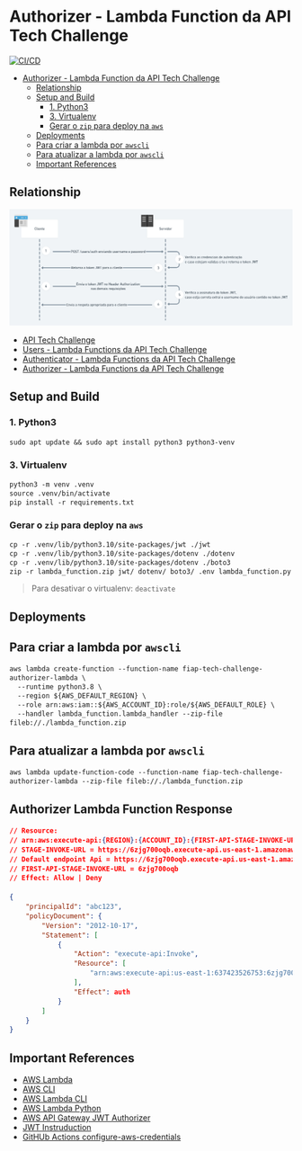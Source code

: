 # Authorizer - Lambda Function da API Tech Challenge

[![CI/CD](https://github.com/fabianogoes/fiap-tech-challenge-authorizer-lambda/actions/workflows/deploy-lambda.yml/badge.svg)](https://github.com/fabianogoes/fiap-tech-challenge-authorizer-lambda/actions/workflows/deploy-lambda.yml)

- [Authorizer - Lambda Function da API Tech Challenge](#authorizer---lambda-function-da-api-tech-challenge)
  - [Relationship](#relationship)
  - [Setup and Build](#setup-and-build)
    - [1. Python3](#1-python3)
    - [3. Virtualenv](#3-virtualenv)
    - [Gerar o `zip` para deploy na `aws`](#gerar-o-zip-para-deploy-na-aws)
  - [Deployments](#deployments)
  - [Para criar a lambda por `awscli`](#para-criar-a-lambda-por-awscli)
  - [Para atualizar a lambda por `awscli`](#para-atualizar-a-lambda-por-awscli)
  - [Important References](#important-references)

## Relationship

![Auth](./.utils/assets/Fluxo-de-Autenticacao-e-Autorizacao-com-JWT.png)

- [API Tech Challenge](https://github.com/fabianogoes/fiap-tech-challenge)
- [Users - Lambda Functions da API Tech Challenge](https://github.com/fabianogoes/fiap-tech-challenge-users-lambda)
- [Authenticator - Lambda Functions da API Tech Challenge](https://github.com/fabianogoes/fiap-tech-challenge-authenticator-lambda)
- [Authorizer - Lambda Functions da API Tech Challenge](https://github.com/fabianogoes/fiap-tech-challenge-authorizer-lambda)
  
## Setup and Build 

### 1. Python3

```shell
sudo apt update && sudo apt install python3 python3-venv
```

### 3. Virtualenv

```shell
python3 -m venv .venv
source .venv/bin/activate
pip install -r requirements.txt
```

### Gerar o `zip` para deploy na `aws`

```shell
cp -r .venv/lib/python3.10/site-packages/jwt ./jwt          
cp -r .venv/lib/python3.10/site-packages/dotenv ./dotenv   
cp -r .venv/lib/python3.10/site-packages/dotenv ./boto3          
zip -r lambda_function.zip jwt/ dotenv/ boto3/ .env lambda_function.py
```

> Para desativar o virtualenv: `deactivate`

## Deployments

## Para criar a lambda por `awscli`

```shell
aws lambda create-function --function-name fiap-tech-challenge-authorizer-lambda \
  --runtime python3.8 \
  --region ${AWS_DEFAULT_REGION} \
  --role arn:aws:iam::${AWS_ACCOUNT_ID}:role/${AWS_DEFAULT_ROLE} \
  --handler lambda_function.lambda_handler --zip-file fileb://./lambda_function.zip
```

## Para atualizar a lambda por `awscli`

```shell
aws lambda update-function-code --function-name fiap-tech-challenge-authorizer-lambda --zip-file fileb://./lambda_function.zip
```

## Authorizer Lambda Function Response

```json
// Resource:
// arn:aws:execute-api:{REGION}:{ACCOUNT_ID}:{FIRST-API-STAGE-INVOKE-URL}/*/*/*
// STAGE-INVOKE-URL = https://6zjg700oqb.execute-api.us-east-1.amazonaws.com/test
// Default endpoint Api = https://6zjg700oqb.execute-api.us-east-1.amazonaws.com
// FIRST-API-STAGE-INVOKE-URL = 6zjg700oqb
// Effect: Allow | Deny

{
    "principalId": "abc123",
    "policyDocument": {
        "Version": "2012-10-17",
        "Statement": [
            {
                "Action": "execute-api:Invoke",
                "Resource": [
                    "arn:aws:execute-api:us-east-1:637423526753:6zjg700oqb/*/*/*"
                ],
                "Effect": auth
            }
        ]
    }
}
```

## Important References

- [AWS Lambda](https://docs.aws.amazon.com/lambda/latest/dg/welcome.html)
- [AWS CLI](https://docs.aws.amazon.com/cli/latest/userguide/cli-chap-welcome.html)
- [AWS Lambda CLI](https://docs.aws.amazon.com/lambda/latest/dg/gettingstarted-awscli.html)
- [AWS Lambda Python](https://docs.aws.amazon.com/lambda/latest/dg/python-handler.html)
- [AWS API Gateway JWT Authorizer](https://docs.aws.amazon.com/apigateway/latest/developerguide/apigateway-use-lambda-authorizer.html)
- [JWT Instruduction](https://jwt.io/introduction/)
- [GitHUb Actions configure-aws-credentials](https://github.com/aws-actions/configure-aws-credentials)
